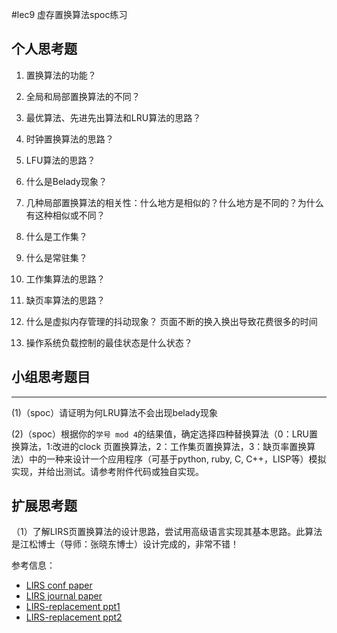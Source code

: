 #lec9 虚存置换算法spoc练习

## 个人思考题
1. 置换算法的功能？

2. 全局和局部置换算法的不同？

3. 最优算法、先进先出算法和LRU算法的思路？

4. 时钟置换算法的思路？

5. LFU算法的思路？

6. 什么是Belady现象？

7. 几种局部置换算法的相关性：什么地方是相似的？什么地方是不同的？为什么有这种相似或不同？

8. 什么是工作集？

9. 什么是常驻集？

10. 工作集算法的思路？

11. 缺页率算法的思路？

12. 什么是虚拟内存管理的抖动现象？
  页面不断的换入换出导致花费很多的时间
13. 操作系统负载控制的最佳状态是什么状态？

## 小组思考题目

----
(1)（spoc）请证明为何LRU算法不会出现belady现象


(2)（spoc）根据你的`学号 mod 4`的结果值，确定选择四种替换算法（0：LRU置换算法，1:改进的clock 页置换算法，2：工作集页置换算法，3：缺页率置换算法）中的一种来设计一个应用程序（可基于python, ruby, C, C++，LISP等）模拟实现，并给出测试。请参考附件代码或独自实现。

## 扩展思考题
（1）了解LIRS页置换算法的设计思路，尝试用高级语言实现其基本思路。此算法是江松博士（导师：张晓东博士）设计完成的，非常不错！

参考信息：

 - [LIRS conf paper](http://www.ece.eng.wayne.edu/~sjiang/pubs/papers/jiang02_LIRS.pdf)
 - [LIRS journal paper](http://www.ece.eng.wayne.edu/~sjiang/pubs/papers/jiang05_LIRS.pdf)
 - [LIRS-replacement ppt1](http://dragonstar.ict.ac.cn/course_09/XD_Zhang/(6)-LIRS-replacement.pdf)
 - [LIRS-replacement ppt2](http://www.ece.eng.wayne.edu/~sjiang/Projects/LIRS/sig02.ppt)

